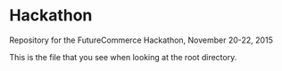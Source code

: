 # Hackathon
Repository for the FutureCommerce Hackathon, November 20-22, 2015

This is the file that you see when looking at the root directory.
